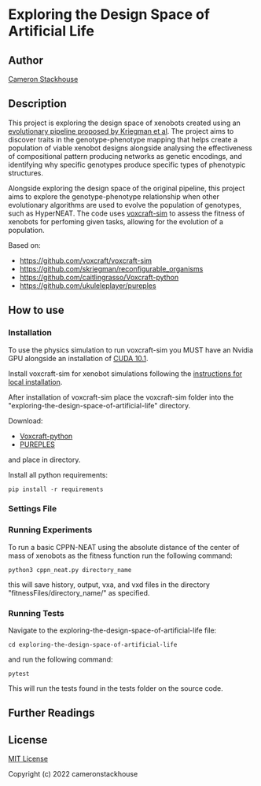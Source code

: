 # Exploring the Design Space of Artificial Life

## Author
[Cameron Stackhouse](https://github.com/cameronstackhouse)

## Description
This project is exploring the design space of xenobots created using an [evolutionary pipeline proposed by Kriegman et al](https://cdorgs.github.io/). The project aims to discover traits in the genotype-phenotype mapping that helps create a population of viable xenobot designs alongside analysing the effectiveness of compositional pattern producing networks as genetic encodings, and identifying why specific genotypes produce specific types of phenotypic structures.

Alongside exploring the design space of the original pipeline, this project aims to explore the genotype-phenotype relationship when other evolutionary algorithms are used to evolve the population of genotypes, such as HyperNEAT. The code uses [voxcraft-sim](https://github.com/voxcraft/voxcraft-sim) to assess the fitness of xenobots for perfoming given tasks, allowing for the evolution of a population.

Based on: 
* https://github.com/voxcraft/voxcraft-sim 
* https://github.com/skriegman/reconfigurable_organisms
* https://github.com/caitlingrasso/Voxcraft-python
* https://github.com/ukuleleplayer/pureples

## How to use

### Installation
To use the physics simulation to run voxcraft-sim you MUST have an Nvidia GPU alongside an installation of [CUDA 10.1](https://developer.nvidia.com/cuda-10.1-download-archive-base).

Install voxcraft-sim for xenobot simulations following the [instructions for local installation](https://github.com/voxcraft/voxcraft-sim).

After installation of voxcraft-sim place the voxcraft-sim folder into the "exploring-the-design-space-of-artificial-life" directory.

Download: 
* [Voxcraft-python](https://github.com/caitlingrasso/Voxcraft-python)
* [PUREPLES](https://github.com/ukuleleplayer/pureples) 

and place in directory.

Install all python requirements:
    
    pip install -r requirements

### Settings File

### Running Experiments
To run a basic CPPN-NEAT using the absolute distance of the center of mass of xenobots as the fitness function run the following command:

    python3 cppn_neat.py directory_name

this will save history, output, vxa, and vxd files in the directory "fitnessFiles/directory_name/" as specified.

### Running Tests
Navigate to the exploring-the-design-space-of-artificial-life file:

    cd exploring-the-design-space-of-artificial-life

and run the following command:

    pytest

This will run the tests found in the tests folder on the source code.

## Further Readings

## License
[MIT License](https://github.com/cameronstackhouse/exploring-the-design-space-of-artificial-life/blob/main/LICENSE)

Copyright (c) 2022 cameronstackhouse
